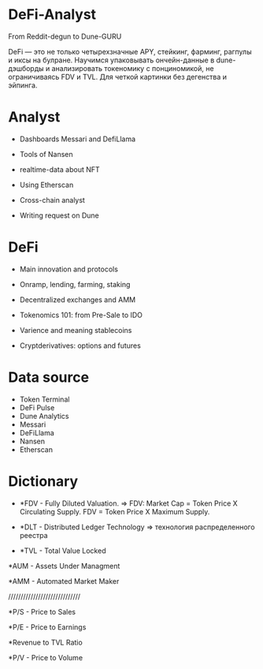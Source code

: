 # DeFi-Analyst
From Reddit-degun to Dune-GURU


DeFi — это не только четырехзначные APY, стейкинг, фарминг, рагпулы и иксы на булране. Научимся упаковывать ончейн-данные в dune-дэшборды и анализировать токеномику с понциномикой, не ограничиваясь FDV и TVL. Для четкой картинки без дегенства и эйпинга.

# Analyst

- Dashboards Messari and DefiLlama

- Tools of Nansen

- realtime-data about NFT

- Using Etherscan

- Cross-chain analyst

- Writing request on Dune


# DeFi

- Main innovation and protocols

- Onramp, lending, farming, staking

- Decentralized exchanges and AMM

- Tokenomics 101: from Pre-Sale to IDO

- Varience and meaning stablecoins

- Cryptderivatives: options and futures


# Data source

- Token Terminal
- DeFi Pulse
- Dune Analytics
- Messari
- DeFiLlama
- Nansen
- Etherscan


# Dictionary

- *FDV - Fully Diluted Valuation. => FDV: Market Cap = Token Price X Circulating Supply. FDV = Token Price X Maximum Supply.

- *DLT - Distributed Ledger Technology => технология распределенного реестра


- *TVL - Total Value Locked

*AUM - Assets Under Managment

*AMM - Automated Market Maker

/////////////////////////////


*P/S - Price to Sales

*P/E - Price to Earnings

*Revenue to TVL Ratio

*P/V - Price to Volume
